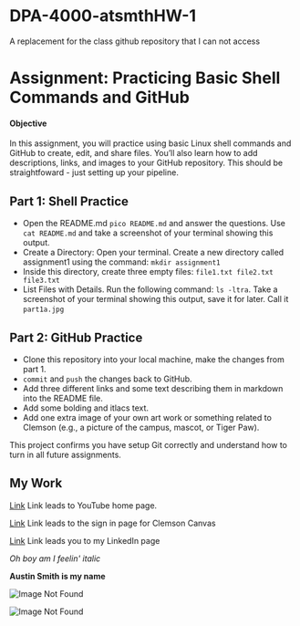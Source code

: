 # DPA-4000-atsmthHW-1
A replacement for the class github repository that I can not access

# Assignment: Practicing Basic Shell Commands and GitHub

#### Objective

In this assignment, you will practice using basic Linux shell commands and GitHub to create, edit, and share files. You’ll also learn how to add descriptions, links, and images to your GitHub repository. This should be straightfoward - just setting up your pipeline.

## Part 1: Shell Practice

- Open the README.md `pico README.md` and answer the questions. Use `cat README.md` and take a screenshot of your terminal showing this output.
- Create a Directory: Open your terminal. Create a new directory called assignment1 using the command: `mkdir assignment1`
- Inside this directory, create three empty files: `file1.txt file2.txt file3.txt`
- List Files with Details. Run the following command: `ls -ltra`. Take a screenshot of your terminal showing this output, save it for later. Call it `part1a.jpg`

## Part 2: GitHub Practice
- Clone this repository into your local machine, make the changes from part 1.
- `commit` and `push` the changes back to GitHub.
- Add three different links and some text describing them in markdown into the README file.
- Add some bolding and itlacs text.
- Add one extra image of your own art work or something related to Clemson (e.g., a picture of the campus, mascot, or Tiger Paw).


This project confirms you have setup Git correctly and understand how to turn in all future assignments.

## My Work

[Link](https://www.youtube.com/)
Link leads to YouTube home page.

[Link](https://www.clemson.edu/canvas/)
Link leads to the sign in page for Clemson Canvas

[Link](https://www.linkedin.com/in/austintimothysmith/)
Link leads you to my LinkedIn page

*Oh boy am I feelin' italic*

**Austin Smith is my name**

![Image Not Found](clemsontigers.jpg)

![Image Not Found]()